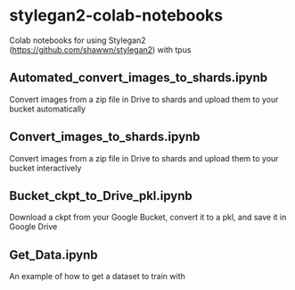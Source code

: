 # stylegan2-colab-notebooks
Colab notebooks for using Stylegan2 (https://github.com/shawwn/stylegan2) with tpus

## Automated_convert_images_to_shards.ipynb
Convert images from a zip file in Drive to shards and upload them to your bucket automatically

## Convert_images_to_shards.ipynb
Convert images from a zip file in Drive to shards and upload them to your bucket interactively

## Bucket_ckpt_to_Drive_pkl.ipynb
Download a ckpt from your Google Bucket, convert it to a pkl, and save it in Google Drive

## Get_Data.ipynb
An example of how to get a dataset to train with
